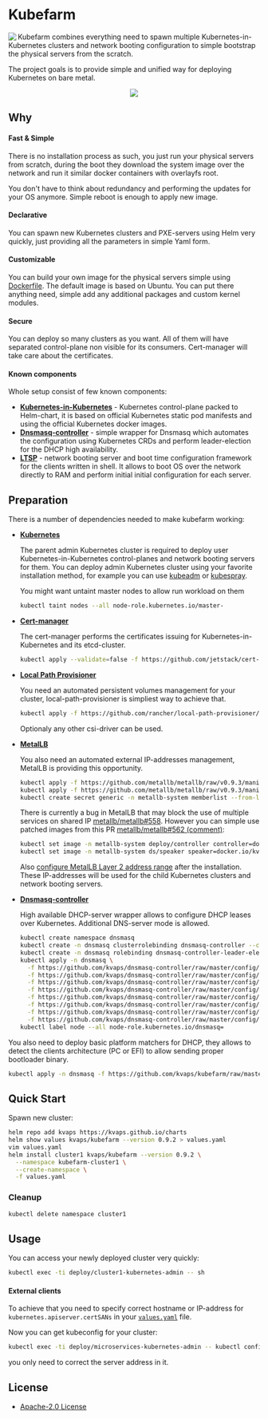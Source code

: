 
Kubefarm
========

<img align=left src="https://avatars1.githubusercontent.com/u/68351149?s=150&u=b8b4cb0f364281274159d4098090c0e229370cf0">

Kubefarm combines everything need to spawn multiple Kubernetes-in-Kubernetes clusters and network booting configuration to simple bootstrap the physical servers from the scratch.

The project goals is to provide simple and unified way for deploying Kubernetes on bare metal.

<p align="center">
<img src="https://gist.githubusercontent.com/kvaps/c969930f561b24c1f4c09802d5e225c8/raw/6347f81814d1eb56ccd2d4cbdb2a8617965cfa9d/kubefarm.png">
</p>

## Why

#### Fast & Simple

There is no installation process as such, you just run your physical servers from scratch, during the boot they download the system image over the network and run it similar docker containers with overlayfs root.

You don't have to think about redundancy and performing the updates for your OS anymore. Simple reboot is enough to apply new image.

#### Declarative

You can spawn new Kubernetes clusters and PXE-servers using Helm very quickly, just providing all the parameters in simple Yaml form.

#### Customizable

You can build your own image for the physical servers simple using [Dockerfile]. The default image is based on Ubuntu. You can put there anything need, simple add any additional packages and custom kernel modules.

[Dockerfile]: https://github.com/kvaps/kubefarm/blob/master/build/ltsp/Dockerfile

#### Secure

You can deploy so many clusters as you want. All of them will have separated control-plane non visible for its consumers. Cert-manager will take care about the certificates.

#### Known components


Whole setup consist of few known components:

- **[Kubernetes-in-Kubernetes]** - Kubernetes control-plane packed to Helm-chart, it is based on official Kubernetes static pod manifests and using the official Kubernetes docker images.
- **[Dnsmasq-controller]** - simple wrapper for Dnsmasq which automates the configuration using Kubernetes CRDs and perform leader-election for the DHCP high availability.
- **[LTSP]** - network booting server and boot time configuration framework for the clients written in shell. It allows to boot OS over the network directly to RAM and perform initial initial configuration for each server.

[Kubernetes-in-Kubernetes]: https://github.com/kvaps/kubernetes-in-kubernetes
[Dnsmasq-controller]: https://github.com/kvaps/dnsmasq-controller
[LTSP]: https://github.com/ltsp/ltsp

## Preparation

There is a number of dependencies needed to make kubefarm working:

* **[Kubernetes]**

  The parent admin Kubernetes cluster is required to deploy user Kubernetes-in-Kubernetes control-planes and network booting servers for them.
  You can deploy admin Kubernetes cluster using your favorite installation method, for example you can use [kubeadm] or [kubespray].
  
  [kubeadm]: https://kubernetes.io/docs/setup/production-environment/tools/kubeadm/high-availability/
  [kubespray]: https://github.com/kubernetes-sigs/kubespray

  You might want untaint master nodes to allow run workload on them

  ```bash
  kubectl taint nodes --all node-role.kubernetes.io/master-
  ```

* **[Cert-manager]**

  The cert-manager performs the certificates issuing for Kubernetes-in-Kubernetes and its etcd-cluster.
  
  ```bash
  kubectl apply --validate=false -f https://github.com/jetstack/cert-manager/releases/download/v1.0.1/cert-manager.yaml
  ```
  
* **[Local Path Provisioner]**

  You need an automated persistent volumes management for your cluster, local-path-provisioner is simpliest way to achieve that.

  ```bash
  kubectl apply -f https://github.com/rancher/local-path-provisioner/raw/master/deploy/local-path-storage.yaml
  ```

  Optionaly any other csi-driver can be used.
  
* **[MetalLB]**

  You also need an automated external IP-addresses management, MetalLB is providing this opportunity.
  
  ```bash
  kubectl apply -f https://github.com/metallb/metallb/raw/v0.9.3/manifests/namespace.yaml
  kubectl apply -f https://github.com/metallb/metallb/raw/v0.9.3/manifests/metallb.yaml
  kubectl create secret generic -n metallb-system memberlist --from-literal=secretkey="$(openssl rand -base64 128)"
  ```

  There is currently a bug in MetalLB that may block the use of multiple services on shared IP [metallb/metallb#558](https://github.com/metallb/metallb/issues/558).
  However you can simple use patched images from this PR [metallb/metallb#562 (comment)](https://github.com/metallb/metallb/pull/562#issuecomment-724066537):

  ```bash
  kubectl set image -n metallb-system deploy/controller controller=docker.io/kvaps/metallb-controller:a3047c4d
  kubectl set image -n metallb-system ds/speaker speaker=docker.io/kvaps/metallb-controller:a3047c4d
  ```

  Also [configure MetalLB Layer 2 address range](https://metallb.universe.tf/configuration/#layer-2-configuration) after the installation.  
  These IP-addresses will be used for the child Kubernetes clusters and network booting servers.

* **[Dnsmasq-controller]**

  High available DHCP-server wrapper allows to configure DHCP leases over Kubernetes. Additional DNS-server mode is allowed.

  ```bash
  kubectl create namespace dnsmasq
  kubectl create -n dnsmasq clusterrolebinding dnsmasq-controller --clusterrole dnsmasq-controller --serviceaccount dnsmasq:dnsmasq-controller
  kubectl create -n dnsmasq rolebinding dnsmasq-controller-leader-election --role dnsmasq-controller-leader-election --serviceaccount dnsmasq:dnsmasq-controller
  kubectl apply -n dnsmasq \
    -f https://github.com/kvaps/dnsmasq-controller/raw/master/config/crd/bases/dnsmasq.kvaps.cf_dhcphosts.yaml \
    -f https://github.com/kvaps/dnsmasq-controller/raw/master/config/crd/bases/dnsmasq.kvaps.cf_dhcpoptions.yaml \
    -f https://github.com/kvaps/dnsmasq-controller/raw/master/config/crd/bases/dnsmasq.kvaps.cf_dnshosts.yaml \
    -f https://github.com/kvaps/dnsmasq-controller/raw/master/config/crd/bases/dnsmasq.kvaps.cf_dnsmasqoptions.yaml \
    -f https://github.com/kvaps/dnsmasq-controller/raw/master/config/rbac/service_account.yaml \
    -f https://github.com/kvaps/dnsmasq-controller/raw/master/config/rbac/role.yaml \
    -f https://github.com/kvaps/dnsmasq-controller/raw/master/config/rbac/leader_election_role.yaml \
    -f https://github.com/kvaps/dnsmasq-controller/raw/master/config/controller/dhcp-server.yaml
  kubectl label node --all node-role.kubernetes.io/dnsmasq=
  ```
  
You also need to deploy basic platform matchers for DHCP, they allows to detect the clients architecture (PC or EFI) to allow sending proper bootloader binary.

```bash
kubectl apply -n dnsmasq -f https://github.com/kvaps/kubefarm/raw/master/deploy/dhcp-platform-matchers.yaml
```

[Kubernetes]: https://kubernetes.io/
[Cert-manager]: https://cert-manager.io
[Local Path Provisioner]: https://github.com/rancher/local-path-provisioner
[MetalLB]: https://metallb.universe.tf
[Dnsmasq-controller]: https://github.com/kvaps/dnsmasq-controller



## Quick Start

Spawn new cluster:

```bash
helm repo add kvaps https://kvaps.github.io/charts
helm show values kvaps/kubefarm --version 0.9.2 > values.yaml
vim values.yaml
helm install cluster1 kvaps/kubefarm --version 0.9.2 \
  --namespace kubefarm-cluster1 \
  --create-namespace \
  -f values.yaml
```

### Cleanup

```bash
kubectl delete namespace cluster1
```

## Usage

You can access your newly deployed cluster very quickly:

```bash
kubectl exec -ti deploy/cluster1-kubernetes-admin -- sh
```

#### External clients

To achieve that you need to specify correct hostname or IP-address for `kubernetes.apiserver.certSANs` in your [`values.yaml`](deploy/helm/kubefarm/values.yaml) file.

Now you can get kubeconfig for your cluster:

```bash
kubectl exec -ti deploy/microservices-kubernetes-admin -- kubectl config view --flatten
```

you only need to correct the server address in it.

## License

* [Apache-2.0 License](LICENSE)
